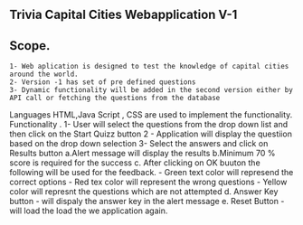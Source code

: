 ##  Trivia Capital Cities Webapplication V-1
##  Scope.





    1- Web aplication is designed to test the knowledge of capital cities around the world.
    2- Version -1 has set of pre defined questions 
    3- Dynamic functionality will be added in the second version either by API call or fetching the questions from the database
Languages 
     HTML,Java Script , CSS are used to implement the functionality.
Functionality . 
    1- User will select the questions from the drop down list and then click on the Start Quizz button
    2 - Application will display the questiion based on the  drop down selection
    3-  Select the answers and click on Results button
        a.Alert message will display the results 
        b.Minimum 70 % score is required for the success 
        c. After clicking on OK buuton the following will be used for the feedback.
            - Green text color will represend the correct options 
            - Red tex color will represent the  wrong questions 
            - Yellow color will represnt the questions which are not attempted 
        d. Answer Key button
                - will dispaly the answer key in the alert message 
        e.  Reset Button 
                - will load the load the we application again.       